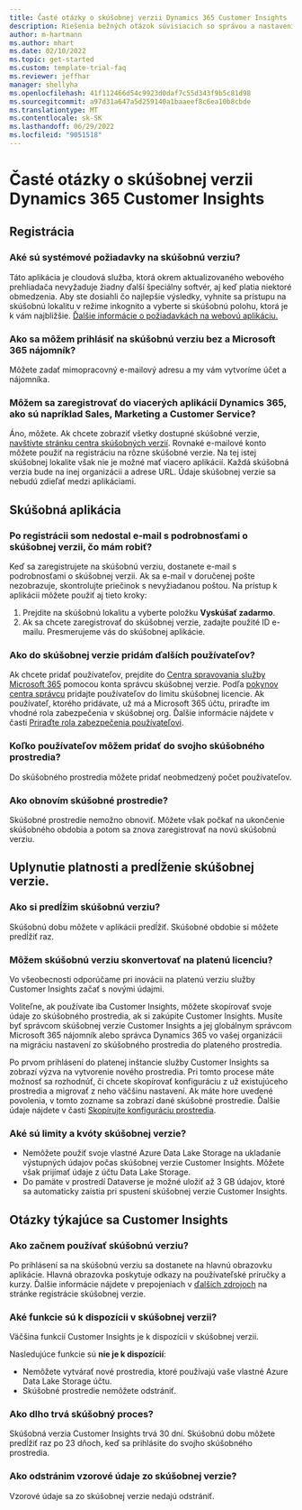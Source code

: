 ```yaml
---
title: Časté otázky o skúšobnej verzii Dynamics 365 Customer Insights
description: Riešenia bežných otázok súvisiacich so správou a nastavením skúšobnej verzie Customer Insights. Prečítajte si, ako vyriešiť problémy s platformou a aplikáciou.
author: m-hartmann
ms.author: mhart
ms.date: 02/10/2022
ms.topic: get-started
ms.custom: template-trial-faq
ms.reviewer: jeffhar
manager: shellyha
ms.openlocfilehash: 41f112466d54c9923d0daf7c55d343f9b5c81d98
ms.sourcegitcommit: a97d31a647a5d259140a1baaeef8c6ea10b8cbde
ms.translationtype: MT
ms.contentlocale: sk-SK
ms.lasthandoff: 06/29/2022
ms.locfileid: "9051518"
---
```

# <a name="dynamics-365-customer-insights-trial-faq"></a>Časté otázky o skúšobnej verzii Dynamics 365 Customer Insights

## <a name="sign-up"></a>Registrácia

### <a name="what-are-the-system-requirements-for-the-trial"></a>Aké sú systémové požiadavky na skúšobnú verziu?

Táto aplikácia je cloudová služba, ktorá okrem aktualizovaného webového prehliadača nevyžaduje žiadny ďalší špeciálny softvér, aj keď platia niektoré obmedzenia. Aby ste dosiahli čo najlepšie výsledky, vyhnite sa prístupu na skúšobnú lokalitu v režime inkognito a vyberte si skúšobnú polohu, ktorá je k vám najbližšie. [Ďalšie informácie o požiadavkách na webovú aplikáciu.](/power-platform/admin/web-application-requirements)

### <a name="how-do-i-sign-up-for-the-trial-without-a-microsoft-365-tenant"></a>Ako sa môžem prihlásiť na skúšobnú verziu bez a Microsoft 365 nájomník?

Môžete zadať mimopracovný e-mailový adresu a my vám vytvoríme účet a nájomníka.

### <a name="can-i-sign-up-for-multiple-dynamics-365-apps-such-as-sales-marketing-and-customer-service"></a>Môžem sa zaregistrovať do viacerých aplikácií Dynamics 365, ako sú napríklad Sales, Marketing a Customer Service?

Áno, môžete. Ak chcete zobraziť všetky dostupné skúšobné verzie, [navštívte stránku centra skúšobných verzií](https://dynamics.microsoft.com/dynamics-365-free-trial). Rovnaké e-mailové konto môžete použiť na registráciu na rôzne skúšobné verzie. Na tej istej skúšobnej lokalite však nie je možné mať viacero aplikácií. Každá skúšobná verzia bude na inej organizácii a adrese URL. Údaje skúšobnej verzie sa nebudú zdieľať medzi aplikáciami.

## <a name="trial-app"></a>Skúšobná aplikácia

### <a name="i-didnt-receive-the-trial-details-email-after-signing-up-what-should-i-do"></a>Po registrácii som nedostal e-mail s podrobnosťami o skúšobnej verzii, čo mám robiť?

Keď sa zaregistrujete na skúšobnú verziu, dostanete e-mail s podrobnosťami o skúšobnej verzii. Ak sa e-mail v doručenej pošte nezobrazuje, skontrolujte priečinok s nevyžiadanou poštou. Na prístup k aplikácii môžete použiť aj tieto kroky:

1. Prejdite na skúšobnú lokalitu a vyberte položku **Vyskúšať zadarmo**.
1. Ak sa chcete zaregistrovať do skúšobnej verzie, zadajte použité ID e-mailu. Presmerujeme vás do skúšobnej aplikácie.

### <a name="how-do-i-add-more-users-to-a-trial"></a>Ako do skúšobnej verzie pridám ďalších používateľov?

Ak chcete pridať používateľov, prejdite do [Centra spravovania služby Microsoft 365](https://admin.microsoft.com) pomocou konta správcu skúšobnej verzie. Podľa [pokynov centra správcu](/microsoft-365/admin/add-users/add-users) pridajte používateľov do limitu skúšobnej licencie. Ak používateľ, ktorého pridávate, už má a Microsoft 365 účtu, priraďte im vhodné rola zabezpečenia v skúšobnej org. Ďalšie informácie nájdete v časti [Priraďte rola zabezpečenia používateľovi](/power-platform/admin/create-users-assign-online-security-roles#assign-a-security-role-to-a-user).

### <a name="how-many-users-can-i-add-to-my-trial-environment"></a>Koľko používateľov môžem pridať do svojho skúšobného prostredia?

Do skúšobného prostredia môžete pridať neobmedzený počet používateľov.

### <a name="how-do-i-reset-the-trial-environment"></a>Ako obnovím skúšobné prostredie?

Skúšobné prostredie nemožno obnoviť. Môžete však počkať na ukončenie skúšobného obdobia a potom sa znova zaregistrovať na novú skúšobnú verziu.

## <a name="trial-expiration-and-extension"></a>Uplynutie platnosti a predĺženie skúšobnej verzie.

### <a name="how-do-i-extend-the-trial"></a>Ako si predĺžim skúšobnú verziu?

Skúšobnú dobu môžete v aplikácii predĺžiť. Skúšobné obdobie si môžete predĺžiť raz.

### <a name="can-i-convert-the-trial-to-a-paid-license"></a>Môžem skúšobnú verziu skonvertovať na platenú licenciu?

Vo všeobecnosti odporúčame pri inovácii na platenú verziu služby Customer Insights začať s novými údajmi. 

Voliteľne, ak používate iba Customer Insights, môžete skopírovať svoje údaje zo skúšobného prostredia, ak si zakúpite Customer Insights. Musíte byť správcom skúšobnej verzie Customer Insights a jej globálnym správcom Microsoft 365 nájomník alebo správca Dynamics 365 vo vašej organizácii na migráciu nastavení zo skúšobného prostredia do plateného prostredia.

Po prvom prihlásení do platenej inštancie služby Customer Insights sa zobrazí výzva na vytvorenie nového prostredia. Pri tomto procese máte možnosť sa rozhodnúť, či chcete skopírovať konfiguráciu z už existujúceho prostredia a migrovať z neho väčšinu nastavení. Ak máte hore uvedené povolenia, v tomto zozname sa zobrazí dané skúšobné prostredie. Ďalšie údaje nájdete v časti [Skopírujte konfiguráciu prostredia](create-environment.md#copy-the-environment-configuration).

### <a name="what-are-the-trial-limits-and-quotas"></a>Aké sú limity a kvóty skúšobnej verzie?

- Nemôžete použiť svoje vlastné Azure Data Lake Storage na ukladanie výstupných údajov počas skúšobnej verzie Customer Insights. Môžete však prijímať údaje z účtu Data Lake Storage.
- Do pamäte v prostredí Dataverse je možné uložiť až 3 GB údajov, ktoré sa automaticky zaistia pri spustení skúšobnej verzie Customer Insights.

## <a name="customer-insights-specific-questions"></a>Otázky týkajúce sa Customer Insights

### <a name="how-do-i-start-using-the-trial"></a>Ako začnem používať skúšobnú verziu?

Po prihlásení sa na skúšobnú verziu sa dostanete na hlavnú obrazovku aplikácie. Hlavná obrazovka poskytuje odkazy na používateľské príručky a kurzy. Ďalšie informácie nájdete v prepojeniach v [ďalších zdrojoch](trial-signup.md#additional-resources) na stránke registrácie skúšobnej verzie.

### <a name="what-features-are-available-in-the-trial"></a>Aké funkcie sú k dispozícii v skúšobnej verzii?

Väčšina funkcií Customer Insights je k dispozícii v skúšobnej verzii.

Nasledujúce funkcie sú **nie je k dispozícií**:

- Nemôžete vytvárať nové prostredia, ktoré používajú vaše vlastné Azure Data Lake Storage účtu.
- Skúšobné prostredie nemôžete odstrániť.

### <a name="how-long-does-the-trial-last"></a>Ako dlho trvá skúšobný proces?

Skúšobná verzia Customer Insights trvá 30 dní. Skúšobnú dobu môžete predĺžiť raz po 23 dňoch, keď sa prihlásite do svojho skúšobného prostredia.

### <a name="how-do-i-remove-sample-data-from-the-trial"></a>Ako odstránim vzorové údaje zo skúšobnej verzie?

Vzorové údaje sa zo skúšobnej verzie nedajú odstrániť.
